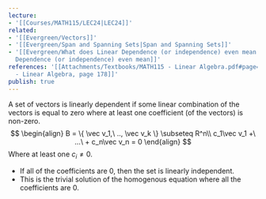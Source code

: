 ```yaml
---
lecture:
- '[[Courses/MATH115/LEC24|LEC24]]'
related:
- '[[Evergreen/Vectors]]'
- '[[Evergreen/Span and Spanning Sets|Span and Spanning Sets]]'
- '[[Evergreen/What does Linear Dependence (or independence) even mean|What does Linear
  Dependence (or independence) even mean]]'
references: '[[Attachments/Textbooks/MATH115 - Linear Algebra.pdf#page=178&selection=220,0,220,50|MATH115
  - Linear Algebra, page 178]]'
publish: true
---
```


A set of vectors is linearly dependent if some linear combination of the vectors is equal to zero where at least one coefficient (of the vectors) is non-zero.
$$
\begin{align}
B = \{ \vec v_1,\ .., \vec v_k \} \subseteq R^n\\
c_1\vec v_1 +\ ...\ + c_n\vec v_n = 0
\end{align}
$$
Where at least one $c_i \ne 0$.

- If all of the coefficients are 0, then the set is linearly independent.
- This is the trivial solution of the homogenous equation where all the coefficients are 0.